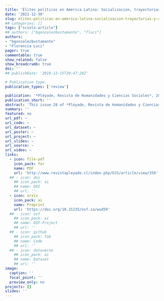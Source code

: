 ```yaml
---
title: 'Élites políticas en América Latina: Socialización, trayectorias y capitales'
date: '2021-12-30'
slug: elites-politicas-en-america-latina-socializacion-trayectorias-y-capitales
## categories: []
tags: ["scielo-article"]
## authors: ["bgonzalezbustamante", "fluci"]
authors:
- "bgonzalezbustamante"
- "Florencia Luci"
pager: true
commentable: true
show_related: false
show_breadcrumb: true
doi: ''
## publishDate: '2019-12-15T20:47:28Z'

# Publication type.
publication_types: ['review']

publication: '*Pléyade, Revista de Humanidades y Ciencias Sociales*, 28, 21-32'
publication_short: ''
abstract: 'This issue 28 of *Pléyade, Revista de Humanidades y Ciencias Sociales*, entitled "Political Elites in Latin America: Socialisation, Trajectories and Capitals, " comprises papers that focus on the study of elites in the region from different approaches and perspectives of analysis. In a sense, this dossier can be considered a continuation of the special issues published in *Política, Revista de Ciencia Política* in 2014 ([Joignant, 2014](https://revistapolitica.uchile.cl/index.php/RP/issue/view/3769)) and 2016 ([González-Bustamante, 2016](https://revistapolitica.uchile.cl/index.php/RP/issue/view/4365)). This dossier presents five articles that focus particularly on the Argentinean and Chilean cases and a novel bibliometric review of the scientific production on the subject at the regional level.'
summary: ''
featured: no
url_pdf: ~
url_code: ~
url_dataset: ~
url_poster: ~
url_project: ~
url_slides: ~
url_source: ~
url_video: ~
links:
  - icon: file-pdf
    icon_pack: far
    name: PDF
    url: 'http://www.revistapleyade.cl/index.php/OJS/article/view/359'
  ## - icon: doi
    ## icon_pack: ai
    ## name: DOI
    ## url: ''
  - icon: arxiv
    icon_pack: ai
    name: Preprint
    url: 'https://doi.org/10.31235/osf.io/wud59'
  ## - icon: osf
    ## icon_pack: ai
    ## name: OSF-Project
    ## url: ''
  ## - icon: github
    ## icon_pack: fab
    ## name: Code
    ## url: ''
  ## - icon: dataverse
    ## icon_pack: ai
    ## name: Dataset
    ## url: ''
image:
  caption: ''
  focal_point: ''
  preview_only: no
projects: []
slides: ''
---
```

